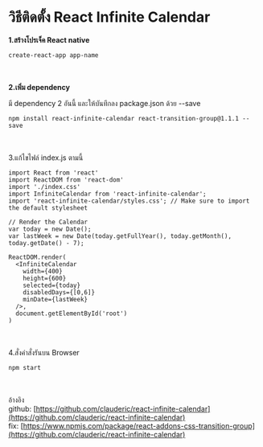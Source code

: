 **วิธีติดตั้ง React Infinite Calendar**
=============================

**1.สร้างโปรเจ็ค React native**

```
create-react-app app-name
```
<br><br>
**2.เพิ่ม dependency**

มี dependency 2 อันนี้ และให้บันทึกลง package.json ด้วย --save
```
npm install react-infinite-calendar react-transition-group@1.1.1 --save
```
<br><br>
3.แก้ไขไฟล์ index.js ตามนี้
```
import React from 'react'
import ReactDOM from 'react-dom'
import './index.css'
import InfiniteCalendar from 'react-infinite-calendar';
import 'react-infinite-calendar/styles.css'; // Make sure to import the default stylesheet

// Render the Calendar
var today = new Date();
var lastWeek = new Date(today.getFullYear(), today.getMonth(), today.getDate() - 7);

ReactDOM.render(
  <InfiniteCalendar
    width={400}
    height={600}
    selected={today}
    disabledDays={[0,6]}
    minDate={lastWeek}
  />,
  document.getElementById('root')
)
```
<br><br>
4.สั่งคำสั่งรันบน Browser
```
npm start
```
<br><br>
อ้างอิง
<br>
github: [https://github.com/clauderic/react-infinite-calendar](https://github.com/clauderic/react-infinite-calendar)
<br>
fix: [https://www.npmjs.com/package/react-addons-css-transition-group](https://github.com/clauderic/react-infinite-calendar)